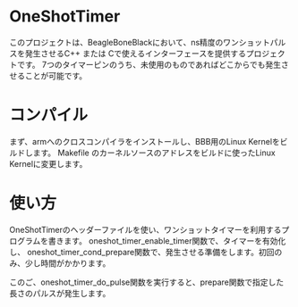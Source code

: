 # OneShotTimer
このプロジェクトは、BeagleBoneBlackにおいて、ns精度のワンショットパルスを発生させるC++ または Cで使えるインターフェースを提供するプロジェクトです。
7つのタイマーピンのうち、未使用のものであればどこからでも発生させることが可能です。
# コンパイル
まず、armへのクロスコンパイラをインストールし、BBB用のLinux Kernelをビルドします。
Makefile のカーネルソースのアドレスをビルドに使ったLinux Kernelに変更します。
# 使い方
OneShotTimerのヘッダーファイルを使い、ワンショットタイマーを利用するプログラムを書きます。
oneshot_timer_enable_timer関数で、タイマーを有効化し、
oneshot_timer_cond_prepare関数で、発生させる準備をします。初回のみ、少し時間がかかります。

このご、oneshot_timer_do_pulse関数を実行すると、prepare関数で指定した長さのパルスが発生します。
